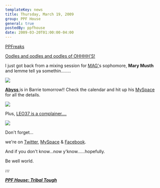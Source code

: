 ```yaml
---
templateKey: news
title: Thursday, March 19, 2009
group: PPF House
general: true
postedBy: ppfhouse
date: 2009-03-20T01:00:00-04:00
---
```

[PPFreaks](http://www.twitter.com/ppfhouse)

[Oodles and oodles and oodles of OHHHH'S!](http://musicfeeds.com.au/news/de-la-soul-20th-anniversary-tour-13-piece-live-show/)

I just got back from a mixing session for [MAG'](http://www.myspace.com/magnolius)s sophomore, **Mary Musth** and lemme tell ya somethin........

![](http://c3.ac-images.myspacecdn.com/images01/66/l_58bb848c2db8d92c866570582d82fe0a.jpg)

[**Abyss** ](http://www.ppfhouse.com/music/theabyss)is in Barrie tomorrow!! Check the calendar and hit up his [MySpace](http://www.myspace.com/thabyss) for all the details.

![](http://c1.ac-images.myspacecdn.com/images01/11/l_8af0a1ed61c8e9d9419d1c5c5e9bd238.jpg)

Plus, [LEO37 is a complainer....](http://www.ppfhouse.com/music/leo37)

![](http://c3.ac-images.myspacecdn.com/images01/88/l_111a53a74ef63829750ef91e61a93f86.jpg)

Don't forget...

we're on [Twitter](http://www.twitter.com/ppfhouse), [MySpace](http://www.myspace.com/ppfhouse) &amp; [Facebook](http://www.facebook.com/home.php#/pages/PPF-House/32210491219?ref=ts).

And if you don't know...now y'know......hopefully.

Be well world.

***:::***

[***PPF House: Tribal Tough***](http://www.myspace.com/ppfhouse)